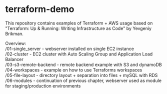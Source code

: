 # terraform-demo
This repository contains examples of Terraform + AWS usage based on "Terraform: Up & Running: Writing Infrastructure as Code" by Yevgeniy Brikman.

Overview:  
/01-single_server - webserver installed on single EC2 instance  
/02-cluster - EC2 cluster with Auto Scaling Group and Application Load Balancer  
/03-s3-remote-backend - remote backend example with S3 and dynamoDB  
/04-workspaces - example on how to use Terraforms workspaces  
/05-file-layout - directory layout + separation into files + mySQL with RDS  
/06-modules - continuation of previous chapter, webserver used as module for staging/production environments 
